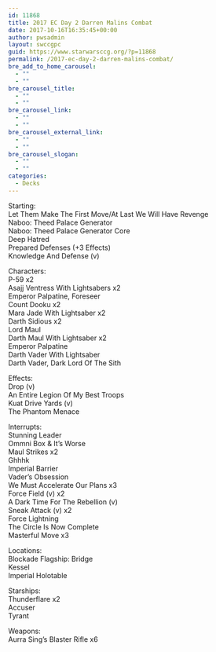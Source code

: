 ```yaml
---
id: 11868
title: 2017 EC Day 2 Darren Malins Combat
date: 2017-10-16T16:35:45+00:00
author: pwsadmin
layout: swccgpc
guid: https://www.starwarsccg.org/?p=11868
permalink: /2017-ec-day-2-darren-malins-combat/
bre_add_to_home_carousel:
  - ""
  - ""
bre_carousel_title:
  - ""
  - ""
bre_carousel_link:
  - ""
  - ""
bre_carousel_external_link:
  - ""
  - ""
bre_carousel_slogan:
  - ""
  - ""
categories:
  - Decks
---
```

Starting:  
Let Them Make The First Move/At Last We Will Have Revenge  
Naboo: Theed Palace Generator  
Naboo: Theed Palace Generator Core  
Deep Hatred  
Prepared Defenses (+3 Effects)  
Knowledge And Defense (v)

Characters:  
P-59 x2  
Asajj Ventress With Lightsabers x2  
Emperor Palpatine, Foreseer  
Count Dooku x2  
Mara Jade With Lightsaber x2  
Darth Sidious x2  
Lord Maul  
Darth Maul With Lightsaber x2  
Emperor Palpatine  
Darth Vader With Lightsaber  
Darth Vader, Dark Lord Of The Sith

Effects:  
Drop (v)  
An Entire Legion Of My Best Troops  
Kuat Drive Yards (v)  
The Phantom Menace

Interrupts:  
Stunning Leader  
Ommni Box & It’s Worse  
Maul Strikes x2  
Ghhhk  
Imperial Barrier  
Vader’s Obsession  
We Must Accelerate Our Plans x3  
Force Field (v) x2  
A Dark Time For The Rebellion (v)  
Sneak Attack (v) x2  
Force Lightning  
The Circle Is Now Complete  
Masterful Move x3

Locations:  
Blockade Flagship: Bridge  
Kessel  
Imperial Holotable

Starships:  
Thunderflare x2  
Accuser  
Tyrant

Weapons:  
Aurra Sing’s Blaster Rifle x6
